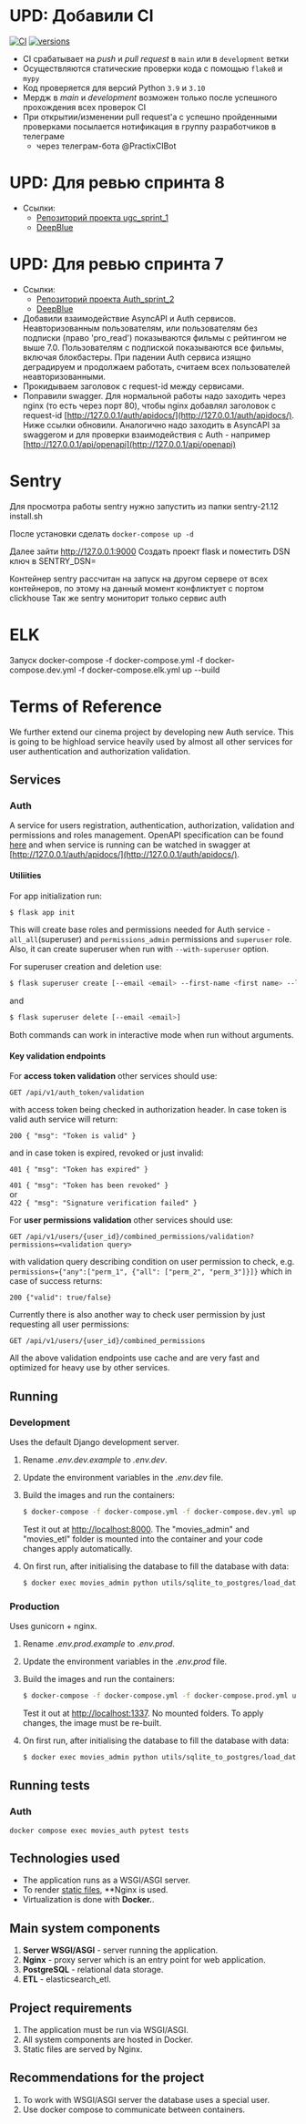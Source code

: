 # UPD: Добавили CI  
[![CI](https://github.com/SamMeown/ugc_sprint_1/actions/workflows/ci.yml/badge.svg?event=push&branch=main)](https://github.com/SamMeown/ugc_sprint_1/actions?query=event%3Apush+branch%3Amain+workflow%3ACI)
[![versions](https://img.shields.io/badge/python-3.9%20%7C%203.10-blue)](https://github.com/SamMeown/ugc_sprint_1)  

- CI срабатывает на *push* и *pull request* в `main` или в `development` ветки 
- Осуществляются статические проверки кода с помощью `flake8` и `mypy`
- Код проверяется для версий Python `3.9` и `3.10`
- Мердж в *main* и *development* возможен только после успешного прохождения всех проверок CI
- При открытии/изменении pull request'a c успешно пройденными проверками посылается нотификация в группу разработчиков в телеграме
    - через телеграм-бота @PractixCIBot  


# UPD: Для ревью спринта 8  
- Ссылки: 
  - [Репозиторий проекта ugc_sprint_1](https://github.com/SamMeown/ugc_sprint_1)
  - [DeepBlue](https://github.com/BigDeepBlue)  

# UPD: Для ревью спринта 7  
- Ссылки: 
  - [Репозиторий проекта Auth_sprint_2](https://github.com/SamMeown/Auth_sprint_2)
  - [DeepBlue](https://github.com/BigDeepBlue)
- Добавили взаимодействие AsyncAPI и Auth сервисов. Неавторизованным пользователям, или пользователям без подписки (право 'pro_read') показываются фильмы с рейтингом не выше 7.0. Пользователям с подпиской показываются все фильмы, включая блокбастеры. При падении Auth сервиса изящно деградируем и продолжаем работать, считаем всех пользователей неавторизованными.
- Прокидываем заголовок с request-id между сервисами.
- Поправили swagger. Для нормальной работы надо заходить через nginx (то есть через порт 80), чтобы nginx добавлял заголовок с request-id [http://127.0.0.1/auth/apidocs/](http://127.0.0.1/auth/apidocs/). Ниже ссылки обновили. Аналогично надо заходить в AsyncAPI за swaggerом и для проверки взаимодействия с Auth - например [http://127.0.0.1/api/openapi](http://127.0.0.1/api/openapi)

# Sentry

Для просмотра работы sentry нужно запустить из папки sentry-21.12 install.sh

После установки сделать ```docker-compose up -d```

Далее зайти
http://127.0.0.1:9000
Создать проект flask и поместить DSN ключ в SENTRY_DSN=

Контейнер sentry рассчитан на запуск на другом сервере от всех контейнеров, по этому на данный момент конфликтует с портом clickhouse
Так же sentry мониторит только сервис auth

# ELK

Запуск docker-compose -f docker-compose.yml -f docker-compose.dev.yml -f docker-compose.elk.yml up --build

# Terms of Reference
We further extend our cinema project by developing new Auth service. This is going to be highload service heavily used by almost all other services for user authentication and authorization validation.

## Services

### Auth
A service for users registration, authentication, authorization, validation and permissions and roles management. OpenAPI specification can be found [here](/services/movies_auth/src/docs/v1/Auth_OpenAPI_spec.yml) and when service is running can be watched in swagger at [http://127.0.0.1/auth/apidocs/](http://127.0.0.1/auth/apidocs/).

#### Utiliities
For app initialization run:  
  
```sh
$ flask app init
```
This will create base roles and permissions needed for Auth service - `all_all`(superuser) and `permissions_admin` permissions and `superuser` role. Also, it can create superuser when run with `--with-superuser` option. 

For superuser creation and deletion use:

```sh
$ flask superuser create [--email <email> --first-name <first name> --last-name <last name> --password <password>]
```
and 

```sh
$ flask superuser delete [--email <email>]
```
Both commands can work in interactive mode when run without arguments.

#### Key validation endpoints
For **access token validation** other services should use:  

```
GET /api/v1/auth_token/validation
```

with access token being checked in authorization header. In case token is valid auth service will return:

```200 { "msg": "Token is valid" }```

and in case token is expired, revoked or just invalid:

```401 { "msg": "Token has expired" }``` 

```401 { "msg": "Token has been revoked" }```  
or  
```422 { "msg": "Signature verification failed" }```  

For **user permissions validation** other services should use:

```
GET /api/v1/users/{user_id}/combined_permissions/validation?permissions=<validation query>
```  

with validation query describing condition on user permission to check, e.g. `permissions={"any":["perm_1", {"all": ["perm_2", "perm_3"]}]}` which in case of success returns:

```200 {"valid": true/false}```

Currently there is also another way to check user permission by just requesting all user permissions:

```
GET /api/v1/users/{user_id}/combined_permissions
```

All the above validation endpoints use cache and are very fast and optimized for heavy use by other services.


## Running

### Development

Uses the default Django development server.

1. Rename *.env.dev.example* to *.env.dev*.
2. Update the environment variables in the *.env.dev* file.
3. Build the images and run the containers:

    ```sh
    $ docker-compose -f docker-compose.yml -f docker-compose.dev.yml up --build
    ```

    Test it out at [http://localhost:8000](http://localhost:8000). The "movies_admin" and "movies_etl" folder is mounted into the container and your code changes apply automatically.
4. On first run, after initialising the database to fill the database with data:

   ```sh
   $ docker exec movies_admin python utils/sqlite_to_postgres/load_data.py
   ```
### Production

Uses gunicorn + nginx.

1. Rename *.env.prod.example* to *.env.prod*. 
2. Update the environment variables in the *.env.prod* file.
3. Build the images and run the containers:

    ```sh
    $ docker-compose -f docker-compose.yml -f docker-compose.prod.yml up --build
    ```

    Test it out at [http://localhost:1337](http://localhost:1337). No mounted folders. To apply changes, the image must be re-built.

4. On first run, after initialising the database to fill the database with data:

   ```sh
   $ docker exec movies_admin python utils/sqlite_to_postgres/load_data.py
   ```
## Running tests

### Auth
`docker compose exec movies_auth pytest tests`

## Technologies used

- The application runs as a WSGI/ASGI server.
- To render [static files](https://nginx.org/ru/docs/beginners_guide.html#static), **Nginx is used.
- Virtualization is done with **Docker.**.

## Main system components

1. **Server WSGI/ASGI** - server running the application.
2. **Nginx** - proxy server which is an entry point for web application.
3. **PostgreSQL** - relational data storage. 
4. **ETL** - elasticsearch_etl.

## Project requirements

1. The application must be run via WSGI/ASGI.
2. All system components are hosted in Docker.
3. Static files are served by Nginx.

## Recommendations for the project

1. To work with WSGI/ASGI server the database uses a special user.
2. Use docker compose to communicate between containers.
